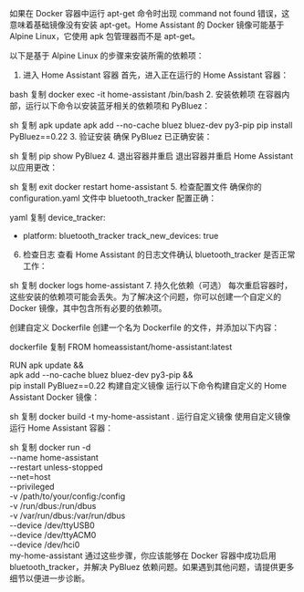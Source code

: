如果在 Docker 容器中运行 apt-get 命令时出现 command not found 错误，这意味着基础镜像没有安装 apt-get。Home Assistant 的 Docker 镜像可能基于 Alpine Linux，它使用 apk 包管理器而不是 apt-get。

以下是基于 Alpine Linux 的步骤来安装所需的依赖项：

1. 进入 Home Assistant 容器
   首先，进入正在运行的 Home Assistant 容器：

bash
复制
docker exec -it home-assistant /bin/bash
2. 安装依赖项
   在容器内部，运行以下命令以安装蓝牙相关的依赖项和 PyBluez：

sh
复制
apk update
apk add --no-cache bluez bluez-dev py3-pip
pip install PyBluez==0.22
3. 验证安装
   确保 PyBluez 已正确安装：

sh
复制
pip show PyBluez
4. 退出容器并重启
   退出容器并重启 Home Assistant 以应用更改：

sh
复制
exit
docker restart home-assistant
5. 检查配置文件
   确保你的 configuration.yaml 文件中 bluetooth_tracker 配置正确：

yaml
复制
device_tracker:
- platform: bluetooth_tracker
  track_new_devices: true
6. 检查日志
   查看 Home Assistant 的日志文件确认 bluetooth_tracker 是否正常工作：

sh
复制
docker logs home-assistant
7. 持久化依赖（可选）
   每次重启容器时，这些安装的依赖项可能会丢失。为了解决这个问题，你可以创建一个自定义的 Docker 镜像，其中包含所有必要的依赖项。

创建自定义 Dockerfile
创建一个名为 Dockerfile 的文件，并添加以下内容：

dockerfile
复制
FROM homeassistant/home-assistant:latest

RUN apk update && \
apk add --no-cache bluez bluez-dev py3-pip && \
pip install PyBluez==0.22
构建自定义镜像
运行以下命令构建自定义的 Home Assistant Docker 镜像：

sh
复制
docker build -t my-home-assistant .
运行自定义镜像
使用自定义镜像运行 Home Assistant 容器：

sh
复制
docker run -d \
--name home-assistant \
--restart unless-stopped \
--net=host \
--privileged \
-v /path/to/your/config:/config \
-v /run/dbus:/run/dbus \
-v /var/run/dbus:/var/run/dbus \
--device /dev/ttyUSB0 \
--device /dev/ttyACM0 \
--device /dev/hci0 \
my-home-assistant
通过这些步骤，你应该能够在 Docker 容器中成功启用 bluetooth_tracker，并解决 PyBluez 依赖问题。如果遇到其他问题，请提供更多细节以便进一步诊断。